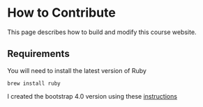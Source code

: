 # How to Contribute

This page describes how to build and modify this course website.

## Requirements

You will need to install the latest version of Ruby

```brew install ruby```


I created the bootstrap 4.0 version using these [instructions](https://experimentingwithcode.com/creating-a-jekyll-blog-with-bootstrap-4-and-sass-part-1)